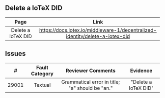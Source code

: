 ## Delete a IoTeX DID
| Page        | Link           |
| :-------------: | :-------------:  | 
| Delete a IoTeX DID | https://docs.iotex.io/middleware-1/decentralized-identity/delete-a-iotex-did |


## Issues
| # | Fault Category | Reviewer Comments | Evidence |
| :--: | :--: | :--: | :--: |
| 29001 | Textual | Grammatical error in title; "a" should be "an." | "Delete a IoTeX DID" |

